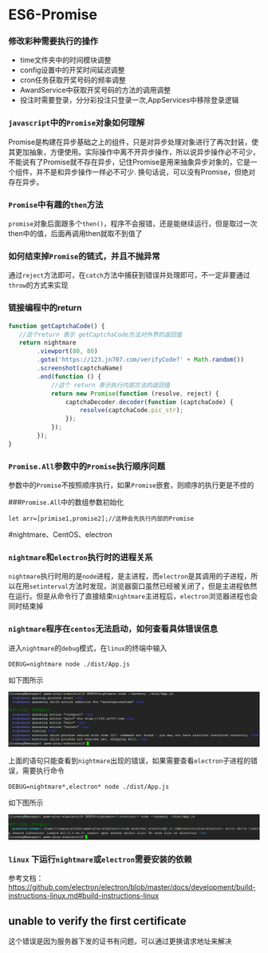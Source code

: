 # ES6-Promise

### 修改彩种需要执行的操作
+ time文件夹中的时间模块调整
+ config设置中的开奖时间延迟调整
+ cron任务获取开奖号码的频率调整
+ AwardService中获取开奖号码的方法的调用调整
+ 投注时需要登录，分分彩投注只登录一次,AppServices中移除登录逻辑

### `javascript`中的`Promise`对象如何理解
Promise是构建在异步基础之上的组件，只是对异步处理对象进行了再次封装，使其更加抽象，方便使用。实际操作中离不开异步操作，所以说异步操作必不可少，不能说有了Promise就不存在异步，记住Promise是用来抽象异步对象的，它是一个组件，并不是和异步操作一样必不可少. 换句话说，可以没有Promise，但绝对存在异步。

### `Promise`中有趣的`then`方法
`promise`对象后面跟多个`then()`，程序不会报错，还是能继续运行，但是取过一次then中的值，后面再调用then就取不到值了

### 如何结束掉`Promise`的链式，并且不抛异常
通过`reject`方法即可，在`catch`方法中捕获到错误并处理即可，不一定非要通过`throw`的方式来实现

### 链接编程中的return
```javascript
function getCaptchaCode() {
   //这个return 表示 getCaptchaCode方法对外界的返回值
   return nightmare
        .viewport(80, 80)
        .goto('https://123.jn707.com/verifyCode?' + Math.random())
        .screenshot(captchaName)
        .end(function () {
            //这个 return 表示执行内部方法的返回值
            return new Promise(function (resolve, reject) {
                captchaDecoder.decoder(function (captchaCode) {
                    resolve(captchaCode.pic_str);
                });
            });
        });
}
```
### `Promise.All`参数中的`Promise`执行顺序问题
参数中的`Promise`不按照顺序执行，如果`Promise`嵌套，则顺序的执行更是不控的

###`Promise.All`中的数组参数初始化

```
let arr=[primise1,promise2];//这种会先执行内部的Promise
```




#nightmare、CentOS、electron
### `nightmare`和`electron`执行时的进程关系

`nightmare`执行时用的是`node`进程，是主进程，而`electron`是其调用的子进程，所以在用`setinterval`方法时发现，浏览器窗口虽然已经被关闭了，但是主进程依然在运行。但是从命令行了直接结束`nightmare`主进程后，`electron`浏览器进程也会同时结束掉

### `nightmare`程序在`centos`无法启动，如何查看具体错误信息

进入`nightmare`的`debug`模式，在`linux`的终端中输入

```shell
DEBUG=nightmare node ./dist/App.js
```

如下图所示

![debug模式](./img/app_start_failed.png)

上面的语句只能查看到`nightmare`出现的错误，如果需要查看`electron`子进程的错误，需要执行命令

```shell
DEBUG=nightmare*,electron* node ./dist/App.js
```

如下图所示

![错误](./img/app_start_electron_error.png)

### `linux` 下运行`nightmare`或`electron`需要安装的依赖

参考文档：<https://github.com/electron/electron/blob/master/docs/development/build-instructions-linux.md#build-instructions-linux>

## unable to verify the first certificate

这个错误是因为服务器下发的证书有问题，可以通过更换请求地址来解决